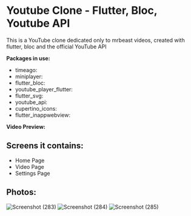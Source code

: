 # Youtube Clone - Flutter, Bloc, Youtube API

This is a YouTube clone dedicated only to mrbeast videos, created with flutter, bloc and the official YouTube API

**Packages in use:**
  - timeago: 
  - miniplayer: 
  - flutter_bloc:
  - youtube_player_flutter: 
  - flutter_svg: 
  - youtube_api: 
  - cupertino_icons: 
  - flutter_inappwebview: 
  
  
  
  **Video Preview:**
  
  
 
  ## Screens it contains:
   - Home Page
   - Video Page
   - Settings Page
 ## Photos:
![Screenshot (283)](https://github.com/Elyumusa/YouTubeClone/assets/93226469/49228f34-4742-4a40-b490-476d8eb9a731)
![Screenshot (284)](https://github.com/Elyumusa/YouTubeClone/assets/93226469/bdd21f6f-d671-4adc-98c9-9c39003d032c)
![Screenshot (285)](https://github.com/Elyumusa/YouTubeClone/assets/93226469/69806d38-2d54-4ec8-9058-2803a79c2eba)

